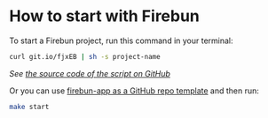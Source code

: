 # How to start with Firebun

To start a Firebun project, run this command in your terminal:

```bash
curl git.io/fjxEB | sh -s project-name
```

_See [the source code of the script on GitHub](https://git.io/fjxMW)_

Or you can use [firebun-app as a GitHub repo template](https://git.io/fjxME)
and then run:

```bash
make start
```
